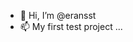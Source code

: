 - 👋 Hi, I’m @eransst
- 📫 My first test project ...

<!---
eransst/eransst is a ✨ special ✨ repository because its `README.md` (this file) appears on your GitHub profile.
You can click the Preview link to take a look at your changes.
--->
